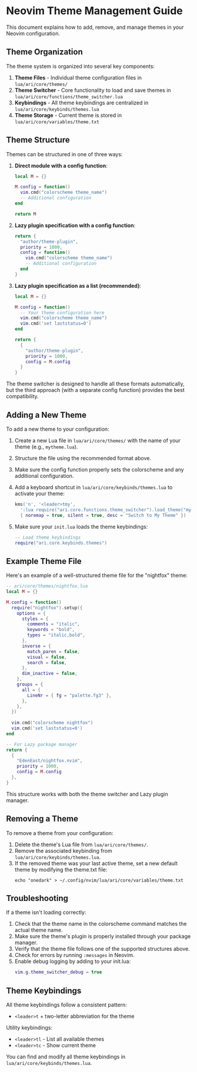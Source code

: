 # Neovim Theme Management Guide

This document explains how to add, remove, and manage themes in your Neovim configuration.

## Theme Organization

The theme system is organized into several key components:

1. **Theme Files** - Individual theme configuration files in `lua/ari/core/themes/`
2. **Theme Switcher** - Core functionality to load and save themes in `lua/ari/core/functions/theme_switcher.lua`
3. **Keybindings** - All theme keybindings are centralized in `lua/ari/core/keybinds/themes.lua`
4. **Theme Storage** - Current theme is stored in `lua/ari/core/variables/theme.txt`

## Theme Structure

Themes can be structured in one of three ways:

1. **Direct module with a config function**:
   ```lua
   local M = {}
   
   M.config = function()
     vim.cmd("colorscheme theme_name")
     -- Additional configuration
   end
   
   return M
   ```

2. **Lazy plugin specification with a config function**:
   ```lua
   return {
     "author/theme-plugin",
     priority = 1000,
     config = function()
       vim.cmd("colorscheme theme_name")
       -- Additional configuration
     end
   }
   ```

3. **Lazy plugin specification as a list (recommended)**:
   ```lua
   local M = {}
   
   M.config = function()
     -- Your theme configuration here
     vim.cmd("colorscheme theme_name")
     vim.cmd('set laststatus=0')
   end
   
   return {
     {
       "author/theme-plugin",
       priority = 1000,
       config = M.config
     }
   }
   ```

The theme switcher is designed to handle all these formats automatically, but the third approach (with a separate config function) provides the best compatibility.

## Adding a New Theme

To add a new theme to your configuration:

1. Create a new Lua file in `lua/ari/core/themes/` with the name of your theme (e.g., `mytheme.lua`).
2. Structure the file using the recommended format above.
3. Make sure the config function properly sets the colorscheme and any additional configuration.
4. Add a keyboard shortcut in `lua/ari/core/keybinds/themes.lua` to activate your theme:

   ```lua
   kms('n', '<leader>tmy', 
     ':lua require("ari.core.functions.theme_switcher").load_theme("mytheme")<CR>',
     { noremap = true, silent = true, desc = "Switch to My Theme" })
   ```

5. Make sure your `init.lua` loads the theme keybindings:
   ```lua
   -- Load theme keybindings
   require("ari.core.keybinds.themes")
   ```

## Example Theme File

Here's an example of a well-structured theme file for the "nightfox" theme:

```lua
-- ari/core/themes/nightfox.lua
local M = {}

M.config = function()
  require("nightfox").setup({
    options = {
      styles = {
        comments = "italic",
        keywords = "bold",
        types = "italic,bold",
      },
      inverse = {
        match_paren = false,
        visual = false,
        search = false,
      },
      dim_inactive = false,
    },
    groups = {
      all = {
        LineNr = { fg = "palette.fg3" },
      },
    },
  })
  
  vim.cmd("colorscheme nightfox")
  vim.cmd('set laststatus=0')
end

-- For Lazy package manager
return {
  {
    "EdenEast/nightfox.nvim",
    priority = 1000,
    config = M.config
  },
}
```

This structure works with both the theme switcher and Lazy plugin manager.

## Removing a Theme

To remove a theme from your configuration:

1. Delete the theme's Lua file from `lua/ari/core/themes/`.
2. Remove the associated keybinding from `lua/ari/core/keybinds/themes.lua`.
3. If the removed theme was your last active theme, set a new default theme by modifying the theme.txt file:
   ```
   echo "onedark" > ~/.config/nvim/lua/ari/core/variables/theme.txt
   ```

## Troubleshooting

If a theme isn't loading correctly:

1. Check that the theme name in the colorscheme command matches the actual theme name.
2. Make sure the theme's plugin is properly installed through your package manager.
3. Verify that the theme file follows one of the supported structures above.
4. Check for errors by running `:messages` in Neovim.
5. Enable debug logging by adding to your init.lua:
   ```lua
   vim.g.theme_switcher_debug = true
   ```

## Theme Keybindings

All theme keybindings follow a consistent pattern:
- `<leader>t` + two-letter abbreviation for the theme

Utility keybindings:
- `<leader>tl` - List all available themes
- `<leader>tc` - Show current theme

You can find and modify all theme keybindings in `lua/ari/core/keybinds/themes.lua`.
